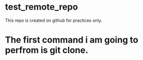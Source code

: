 # test_remote_repo
This repo is created on github for practices only.

# The first command i am going to perfrom is git clone.
